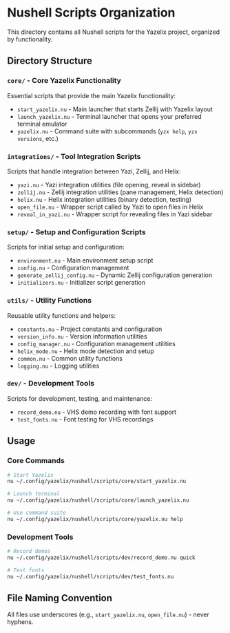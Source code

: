 # Nushell Scripts Organization

This directory contains all Nushell scripts for the Yazelix project, organized by functionality.

## Directory Structure

### `core/` - Core Yazelix Functionality
Essential scripts that provide the main Yazelix functionality:
- `start_yazelix.nu` - Main launcher that starts Zellij with Yazelix layout
- `launch_yazelix.nu` - Terminal launcher that opens your preferred terminal emulator
- `yazelix.nu` - Command suite with subcommands (`yzx help`, `yzx versions`, etc.)

### `integrations/` - Tool Integration Scripts
Scripts that handle integration between Yazi, Zellij, and Helix:
- `yazi.nu` - Yazi integration utilities (file opening, reveal in sidebar)
- `zellij.nu` - Zellij integration utilities (pane management, Helix detection)
- `helix.nu` - Helix integration utilities (binary detection, testing)
- `open_file.nu` - Wrapper script called by Yazi to open files in Helix
- `reveal_in_yazi.nu` - Wrapper script for revealing files in Yazi sidebar

### `setup/` - Setup and Configuration Scripts
Scripts for initial setup and configuration:
- `environment.nu` - Main environment setup script
- `config.nu` - Configuration management
- `generate_zellij_config.nu` - Dynamic Zellij configuration generation
- `initializers.nu` - Initializer script generation

### `utils/` - Utility Functions
Reusable utility functions and helpers:
- `constants.nu` - Project constants and configuration
- `version_info.nu` - Version information utilities
- `config_manager.nu` - Configuration management utilities
- `helix_mode.nu` - Helix mode detection and setup
- `common.nu` - Common utility functions
- `logging.nu` - Logging utilities

### `dev/` - Development Tools
Scripts for development, testing, and maintenance:
- `record_demo.nu` - VHS demo recording with font support
- `test_fonts.nu` - Font testing for VHS recordings

## Usage

### Core Commands
```bash
# Start Yazelix
nu ~/.config/yazelix/nushell/scripts/core/start_yazelix.nu

# Launch terminal
nu ~/.config/yazelix/nushell/scripts/core/launch_yazelix.nu

# Use command suite
nu ~/.config/yazelix/nushell/scripts/core/yazelix.nu help
```

### Development Tools
```bash
# Record demos
nu ~/.config/yazelix/nushell/scripts/dev/record_demo.nu quick

# Test fonts
nu ~/.config/yazelix/nushell/scripts/dev/test_fonts.nu
```

## File Naming Convention
All files use underscores (e.g., `start_yazelix.nu`, `open_file.nu`) - never hyphens. 